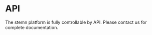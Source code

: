 # API

The stemn platform is fully controllable by API. Please contact us for complete documentation.

